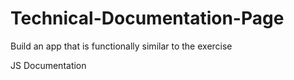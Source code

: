 # Technical-Documentation-Page
Build an app that is functionally similar to the exercise
<!DOCTYPE html>
<html>
  <head>
    <meta charset="utf-8">
    <link rel="stylesheet" type="text/css" href="styles.css">
  </head>
  <body>
    <main id="main-doc">JS Documentation
      <section class="main-section">
        <header>
          <nav>
        </header>
      </section>
      <section class="main-section">
        <header></header>
      </section>
      <section class="main-section">
        <header></header>
      </section>
      <section class="main-section">
        <header></header>
      </section>
      <section class="main-section">
        <header></header>
      </section>
      <section class="main-section">
        <header></header>
      </section>
      <section class="main-section">
        <header></header>
      </section>
      <section class="main-section">
        <header></header>
      </section>
      <section class="main-section">
        <header></header>
      </section>
      <section class="main-section">
        <header></header>
      </section>
      <section class="main-section">
        <header></header>
      </section>
      <section class="main-section">
        <header></header>
      </section>
      <section class="main-section">
        <header></header>
      </section>
      <section class="main-section">
        <header></header>
      </section>
    </main>
  </body>
</html>
